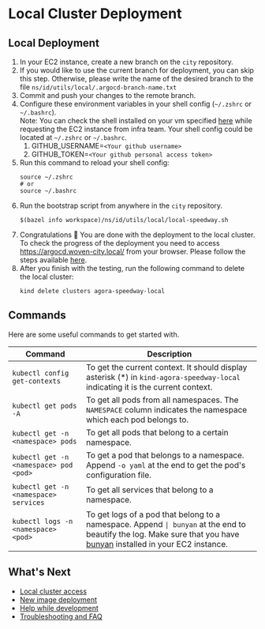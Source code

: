 # Local Cluster Deployment

## Local Deployment

1.  In your EC2 instance, create a new branch on the `city` repository.
2.  If you would like to use the current branch for deployment, you can skip this step. Otherwise, please write 
    the name of the desired branch to the file `ns/id/utils/local/.argocd-branch-name.txt`
3.  Commit and push your changes to the remote branch.
4.  Configure these environment variables in your shell config (`~/.zshrc` or `~/.bashrc`).
    <br> Note: You can check the shell installed on your vm specified [here](/infrastructure/terraform/environments/bastion/common.yaml) while requesting the EC2 instance from infra team. Your shell config could be located at `~/.zshrc` or `~/.bashrc`.
    1. GITHUB_USERNAME=`<Your github username>`
    2. GITHUB_TOKEN=`<Your github personal access token>`
5.  Run this command to reload your shell config:
    ```shell
    source ~/.zshrc
    # or
    source ~/.bashrc
    ```
6.  Run the bootstrap script from anywhere in the `city` repository.
    ```shell
    $(bazel info workspace)/ns/id/utils/local/local-speedway.sh
    ```
7.  Congratulations 🎉 You are done with the deployment to the local cluster.
    To check the progress of the deployment you need to access https://argocd.woven-city.local/ from your browser.
    Please follow the steps available [here](local_cluster_access.md).
8.  After you finish with the testing, run the following command to delete the local cluster:
    ```shell
    kind delete clusters agora-speedway-local
    ```

## Commands

Here are some useful commands to get started with.

| Command                                | Description                                                                                                                                                                                                                      |
|----------------------------------------|----------------------------------------------------------------------------------------------------------------------------------------------------------------------------------------------------------------------------------|
| `kubectl config get-contexts`          | To get the current context. It should display asterisk (*) in `kind-agora-speedway-local` indicating it is the current context.                                                                                                                   |
| `kubectl get pods -A`                  | To get all pods from all namespaces. The `NAMESPACE` column indicates the namespace which each pod belongs to.                                                                                                                   |
| `kubectl get -n <namespace> pods`      | To get all pods that belong to a certain namespace.                                                                                                                                                                              |
| `kubectl get -n <namespace> pod <pod>` | To get a pod that belongs to a namespace. Append `-o yaml` at the end to get the pod's configuration file.                                                                                                                       |
| `kubectl get -n <namespace> services`  | To get all services that belong to a namespace.                                                                                                                                                                                  |
| `kubectl logs -n <namespace> <pod>`    | To get logs of a pod that belong to a namespace. Append `\| bunyan` at the end to beautify the log. Make sure that you have [bunyan](https://github.com/LukeMathWalker/bunyan/releases) installed in your EC2 instance.          |

## What's Next

* [Local cluster access](local_cluster_access.md)
* [New image deployment](new_image_deployment.md)
* [Help while development](/ns/id/docs/int/onboarding/development.md)
* [Troubleshooting and FAQ](/ns/id/docs/int/troubleshooting_and_faq.md)
